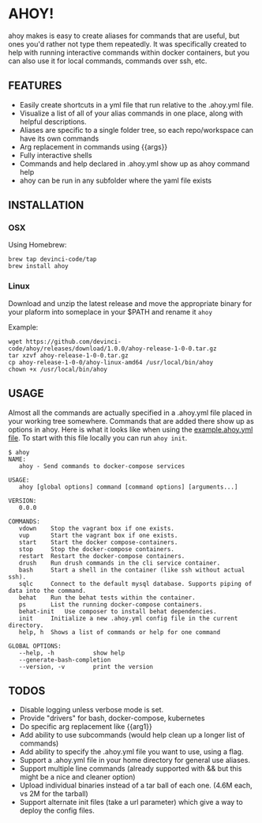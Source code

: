 # AHOY!
ahoy makes is easy to create aliases for commands that are useful, but ones you'd rather not type them repeatedly. It was specifically created to help with running interactive commands within docker containers, but you can also use it for local commands, commands over ssh, etc.

## FEATURES
- Easily create shortcuts in a yml file that run relative to the .ahoy.yml file.
- Visualize a list of all of your alias commands in one place, along with helpful descriptions.
- Aliases are specific to a single folder tree, so each repo/workspace can have its own commands
- Arg replacement in commands using {{args}}
- Fully interactive shells
- Commands and help declared in .ahoy.yml show up as ahoy command help
- ahoy can be run in any subfolder where the yaml file exists

## INSTALLATION

### OSX
Using Homebrew:
```
brew tap devinci-code/tap
brew install ahoy
```

### Linux
Download and unzip the latest release and move the appropriate binary for your plaform into someplace in your $PATH and rename it `ahoy`

Example:
```
wget https://github.com/devinci-code/ahoy/releases/download/1.0.0/ahoy-release-1-0-0.tar.gz
tar xzvf ahoy-release-1-0-0.tar.gz
cp ahoy-release-1-0-0/ahoy-linux-amd64 /usr/local/bin/ahoy
chown +x /usr/local/bin/ahoy
```
## USAGE
Almost all the commands are actually specified in a .ahoy.yml file placed in your working tree somewhere. Commands that are added there show up as options in ahoy. Here is what it looks like when using the [example.ahoy.yml file](https://github.com/devinci-code/ahoy/blob/master/examples/examples.ahoy.yml). To start with this file locally you can run `ahoy init`.

```
$ ahoy
NAME:
   ahoy - Send commands to docker-compose services

USAGE:
   ahoy [global options] command [command options] [arguments...]

VERSION:
   0.0.0

COMMANDS:
   vdown	Stop the vagrant box if one exists.
   vup		Start the vagrant box if one exists.
   start	Start the docker compose-containers.
   stop		Stop the docker-compose containers.
   restart	Restart the docker-compose containers.
   drush	Run drush commands in the cli service container.
   bash		Start a shell in the container (like ssh without actual ssh).
   sqlc		Connect to the default mysql database. Supports piping of data into the command.
   behat	Run the behat tests within the container.
   ps		List the running docker-compose containers.
   behat-init	Use composer to install behat dependencies.
   init		Initialize a new .ahoy.yml config file in the current directory.
   help, h	Shows a list of commands or help for one command

GLOBAL OPTIONS:
   --help, -h			show help
   --generate-bash-completion
   --version, -v		print the version
```

## TODOS

- Disable logging unless verbose mode is set.
- Provide "drivers" for bash, docker-compose, kubernetes
- Do specific arg replacement like {{arg1}}
- Add ability to use subcommands (would help clean up a longer list of commands)
- Add ability to specify the .ahoy.yml file you want to use, using a flag.
- Support a .ahoy.yml file in your home directory for general use aliases.
- Support multiple line commands (already supported with && but this might be a nice and cleaner option)
- Upload individual binaries instead of a tar ball of each one. (4.6M each, vs 2M for the tarball)
- Support alternate init files (take a url parameter) which give a way to deploy the config files.
